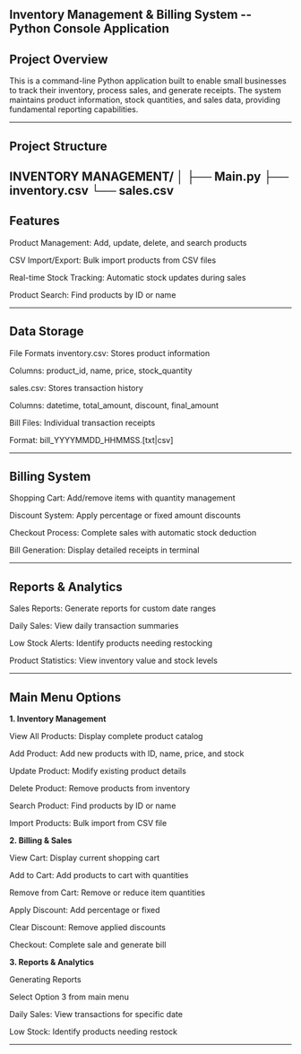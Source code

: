## Inventory Management & Billing System -- Python Console Application

## Project Overview

This is a command-line Python application built to enable small businesses to track their inventory, process sales, and generate receipts. The system maintains product information, stock quantities, and sales data, providing fundamental reporting capabilities.

------------------------------------------------------------------------
## Project Structure

INVENTORY MANAGEMENT/
│
├── Main.py
├── inventory.csv
└── sales.csv
------------------------------------------------------------------------

## Features
Product Management: Add, update, delete, and search products

CSV Import/Export: Bulk import products from CSV files

Real-time Stock Tracking: Automatic stock updates during sales

Product Search: Find products by ID or name

------------------------------------------------------------------------
## Data Storage
File Formats
inventory.csv: Stores product information

Columns: product_id, name, price, stock_quantity

sales.csv: Stores transaction history

Columns: datetime, total_amount, discount, final_amount

Bill Files: Individual transaction receipts

Format: bill_YYYYMMDD_HHMMSS.[txt|csv]

------------------------------------------------------------------------
## Billing System
Shopping Cart: Add/remove items with quantity management

Discount System: Apply percentage or fixed amount discounts

Checkout Process: Complete sales with automatic stock deduction

Bill Generation: Display detailed receipts in terminal

--------------------------------------------------------------------------
## Reports & Analytics

Sales Reports: Generate reports for custom date ranges

Daily Sales: View daily transaction summaries

Low Stock Alerts: Identify products needing restocking

Product Statistics: View inventory value and stock levels

--------------------------------------------------------------------------
## Main Menu Options
**1. Inventory Management**

View All Products: Display complete product catalog

Add Product: Add new products with ID, name, price, and stock

Update Product: Modify existing product details

Delete Product: Remove products from inventory

Search Product: Find products by ID or name

Import Products: Bulk import from CSV file

**2. **Billing & Sales****

   View Cart: Display current shopping cart

   Add to Cart: Add products to cart with quantities

   Remove from Cart: Remove or reduce item quantities

   Apply Discount: Add percentage or fixed 

   Clear Discount: Remove applied discounts

   Checkout: Complete sale and generate bill


**3. Reports & Analytics**

   Generating Reports
   
   Select Option 3 from main menu
   
   Daily Sales: View transactions for specific date
   
   Low Stock: Identify products needing restock

-------------------------------------------------------------------------

